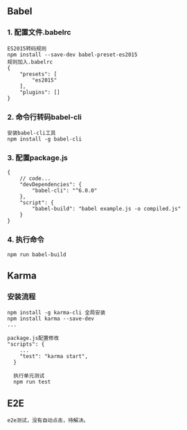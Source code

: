 ## Babel

### 1. 配置文件.babelrc
    ES2015转码规则
    npm install --save-dev babel-preset-es2015
    规则加入.babelrc
    {
        "presets": [
            "es2015"
        ],
        "plugins": []
    }

### 2. 命令行转码babel-cli
    安装babel-cli工具
    npm install -g babel-cli

### 3. 配置package.js
    {
        // code...
        "devDependencies": {
            "babel-cli": "^6.0.0"
        },
        "script": {
            "babel-build": "babel example.js -o compiled.js"
        }
    }

### 4. 执行命令
    npm run babel-build

## Karma
### 安装流程
    npm install -g karma-cli 全局安装
    npm install karma --save-dev
    ...

    package.js配置修改
    "scripts": {
        ...
        "test": "karma start",
      }

      执行单元测试
      npm run test

## E2E
    e2e测试，没有自动点击，待解决。



